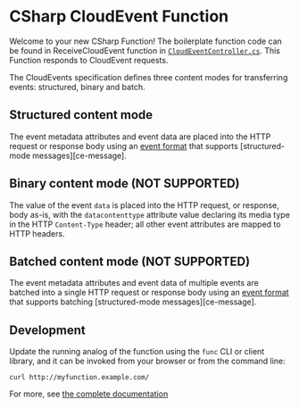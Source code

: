 # CSharp CloudEvent Function

Welcome to your new CSharp Function! The boilerplate function code can be found in ReceiveCloudEvent function in 
[`CloudEventController.cs`](Controllers/CloudEventController.cs). This Function responds to CloudEvent requests.

The CloudEvents specification defines three content modes for transferring events: structured, binary and batch.

## Structured content mode
The event metadata attributes and event data are
placed into the HTTP request or response body using an
[event format](#14-event-formats) that supports
[structured-mode messages][ce-message].

## Binary content mode (NOT SUPPORTED)
The value of the event `data` is placed into the
HTTP request, or response, body as-is, with the `datacontenttype` attribute
value declaring its media type in the HTTP `Content-Type` header; all other
event attributes are mapped to HTTP headers.

## Batched content mode (NOT SUPPORTED)
The event metadata attributes and event data of
multiple events are batched into a single HTTP request or response body using
an [event format](#14-event-formats) that supports batching
[structured-mode messages][ce-message].


## Development

Update the running analog of the function using the `func` CLI or client
library, and it can be invoked from your browser or from the command line:

```console
curl http://myfunction.example.com/
```

For more, see [the complete documentation]('https://github.com/knative/func/tree/main/docs')


